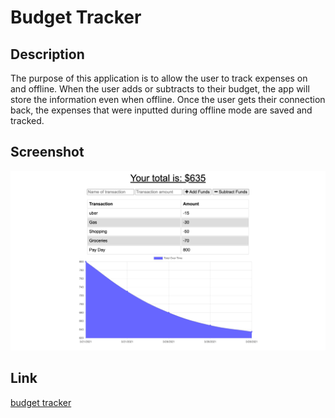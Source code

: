 # Budget Tracker

## Description
The purpose of this application is to allow the user to track expenses on and offline. When the user adds or subtracts to their budget, the app will store the information even when offline. Once the user gets their connection back, the expenses that were inputted during offline mode are saved and tracked.

## Screenshot
![budget-tracker](https://github.com/inesr19/Budget-Tracker/blob/main/public/image/budgetTracker.png)

## Link
[budget tracker](https://pacific-spire-32188.herokuapp.com/)